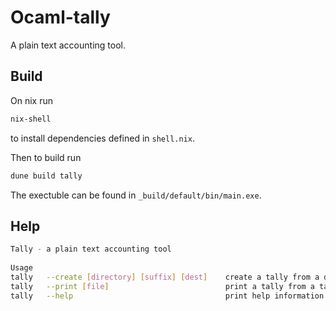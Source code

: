 # Ocaml-tally

A plain text accounting tool.

## Build

On nix run

``` bash
nix-shell
```

to install dependencies defined in `shell.nix`.

Then to build run

``` bash
dune build tally
```

The exectuble can be found in `_build/default/bin/main.exe`.

## Help

``` bash
Tally - a plain text accounting tool
          
Usage	
tally   --create [directory] [suffix] [dest]    create a tally from a directory of files matching [suffix] and saves it at [dest]
tally   --print [file]                          print a tally from a tally file
tally   --help                                  print help information
```

